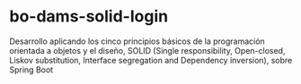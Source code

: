 # bo-dams-solid-login
Desarrollo aplicando los cinco principios básicos de la programación orientada a objetos y el diseño, SOLID (Single responsibility, Open-closed, Liskov substitution, Interface segregation and Dependency inversion), sobre Spring Boot
